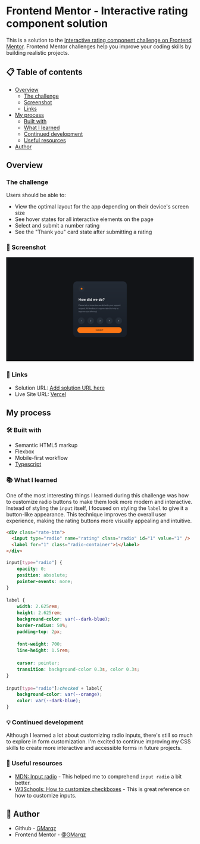 # Frontend Mentor - Interactive rating component solution

This is a solution to the [Interactive rating component challenge on Frontend Mentor](https://www.frontendmentor.io/challenges/interactive-rating-component-koxpeBUmI). Frontend Mentor challenges help you improve your coding skills by building realistic projects. 

## 📋 Table of contents

- [Overview](#overview)
  - [The challenge](#the-challenge)
  - [Screenshot](#screenshot)
  - [Links](#links)
- [My process](#my-process)
  - [Built with](#built-with)
  - [What I learned](#what-i-learned)
  - [Continued development](#continued-development)
  - [Useful resources](#useful-resources)
- [Author](#author)

## Overview

### The challenge

Users should be able to:

- View the optimal layout for the app depending on their device's screen size
- See hover states for all interactive elements on the page
- Select and submit a number rating
- See the "Thank you" card state after submitting a rating

### 📸 Screenshot

![](./src/images/Screen%20Shot%202025-01-14%20at%2013.33.24.png)

### 🔗 Links

- Solution URL: [Add solution URL here](https://your-solution-url.com)
- Live Site URL: [Vercel](https://interactive-rating-component-gamma-eight.vercel.app)

## My process

### 🛠️ Built with

- Semantic HTML5 markup
- Flexbox
- Mobile-first workflow
- [Typescript](https://www.typescriptlang.org/)

### 📚 What I learned

One of the most interesting things I learned during this challenge was how to customize radio buttons to make them look more modern and interactive. Instead of styling the `input` itself, I focused on styling the `label` to give it a button-like appearance. This technique improves the overall user experience, making the rating buttons more visually appealing and intuitive.

```html
<div class="rate-btn">
  <input type="radio" name="rating" class="radio" id="1" value="1" />
  <label for="1" class="radio-container">1</label>
</div>
```
```css
input[type="radio"] {
    opacity: 0;
    position: absolute;
    pointer-events: none;
}

label {
    width: 2.625rem;
    height: 2.625rem;
    background-color: var(--dark-blue);
    border-radius: 50%;
    padding-top: 2px;

    font-weight: 700;
    line-height: 1.5rem;

    cursor: pointer;
    transition: background-color 0.3s, color 0.3s;
}

input[type="radio"]:checked + label{
    background-color: var(--orange);
    color: var(--dark-blue);
}
```

### 💡 Continued development

Although I learned a lot about customizing radio inputs, there's still so much to explore in form customization. I'm excited to continue improving my CSS skills to create more interactive and accessible forms in future projects.

### 📖 Useful resources

- [MDN: Input radio](https://developer.mozilla.org/en-US/docs/Web/HTML/Element/input/radio) - This helped me to comprehend `input radio` a bit better.
- [W3Schools: How to customize checkboxes](https://www.w3schools.com/howto/howto_css_custom_checkbox.asp ) - This is great reference on how to customize inputs.

## 👤 Author

- Github - [GMarqz](https://github.com/GMarqz)
- Frontend Mentor - [@GMarqz](https://www.frontendmentor.io/profile/GMarqz)